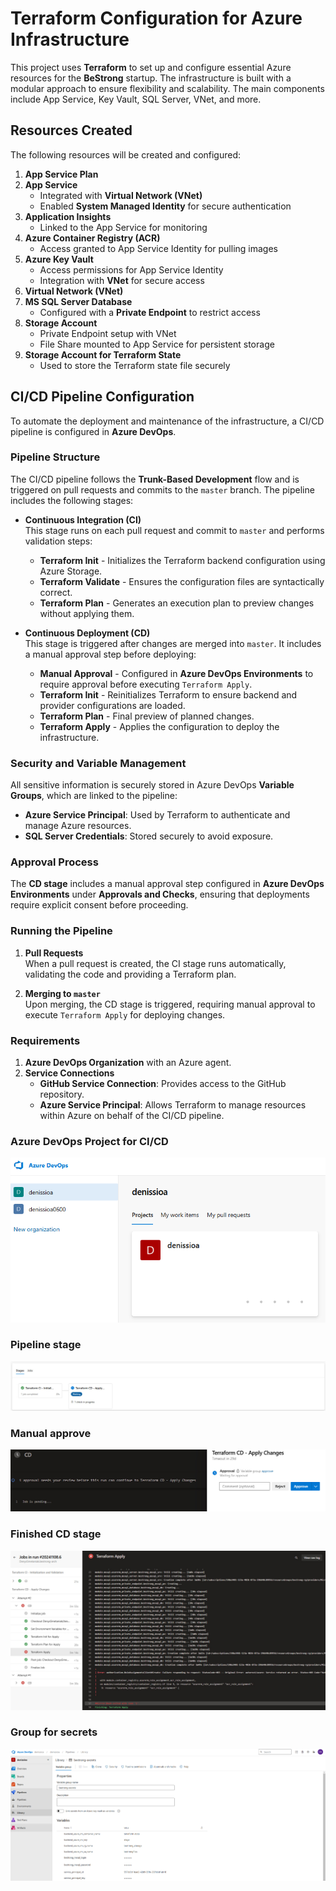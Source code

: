 # Terraform Configuration for Azure Infrastructure

This project uses **Terraform** to set up and configure essential Azure resources for the **BeStrong** startup. The infrastructure is built with a modular approach to ensure flexibility and scalability. The main components include App Service, Key Vault, SQL Server, VNet, and more.

## Resources Created

The following resources will be created and configured:

1. **App Service Plan**
2. **App Service**
   - Integrated with **Virtual Network (VNet)**
   - Enabled **System Managed Identity** for secure authentication
3. **Application Insights**
   - Linked to the App Service for monitoring
4. **Azure Container Registry (ACR)**
   - Access granted to App Service Identity for pulling images
5. **Azure Key Vault**
   - Access permissions for App Service Identity
   - Integration with **VNet** for secure access
6. **Virtual Network (VNet)**
7. **MS SQL Server Database**
   - Configured with a **Private Endpoint** to restrict access
8. **Storage Account**
   - Private Endpoint setup with VNet
   - File Share mounted to App Service for persistent storage
9. **Storage Account for Terraform State**
   - Used to store the Terraform state file securely


## CI/CD Pipeline Configuration

To automate the deployment and maintenance of the infrastructure, a CI/CD pipeline is configured in **Azure DevOps**.

### Pipeline Structure

The CI/CD pipeline follows the **Trunk-Based Development** flow and is triggered on pull requests and commits to the `master` branch. The pipeline includes the following stages:

- **Continuous Integration (CI)**  
  This stage runs on each pull request and commit to `master` and performs validation steps:
  - **Terraform Init** - Initializes the Terraform backend configuration using Azure Storage.
  - **Terraform Validate** - Ensures the configuration files are syntactically correct.
  - **Terraform Plan** - Generates an execution plan to preview changes without applying them.

- **Continuous Deployment (CD)**  
  This stage is triggered after changes are merged into `master`. It includes a manual approval step before deploying:
  - **Manual Approval** - Configured in **Azure DevOps Environments** to require approval before executing `Terraform Apply`.
  - **Terraform Init** - Reinitializes Terraform to ensure backend and provider configurations are loaded.
  - **Terraform Plan** - Final preview of planned changes.
  - **Terraform Apply** - Applies the configuration to deploy the infrastructure.

### Security and Variable Management

All sensitive information is securely stored in Azure DevOps **Variable Groups**, which are linked to the pipeline:
- **Azure Service Principal**: Used by Terraform to authenticate and manage Azure resources.
- **SQL Server Credentials**: Stored securely to avoid exposure.

### Approval Process

The **CD stage** includes a manual approval step configured in **Azure DevOps Environments** under **Approvals and Checks**, ensuring that deployments require explicit consent before proceeding.

### Running the Pipeline

1. **Pull Requests**  
   When a pull request is created, the CI stage runs automatically, validating the code and providing a Terraform plan.

2. **Merging to `master`**  
   Upon merging, the CD stage is triggered, requiring manual approval to execute `Terraform Apply` for deploying changes.

### Requirements

1. **Azure DevOps Organization** with an Azure agent.
2. **Service Connections**  
   - **GitHub Service Connection**: Provides access to the GitHub repository.
   - **Azure Service Principal**: Allows Terraform to manage resources within Azure on behalf of the CI/CD pipeline.

### Azure DevOps Project for CI/CD

![alt text](./screen/ci-cd-project.png)

### Pipeline stage

![alt text](screen/ci-cd-stage.png)

### Manual approve

![alt text](<screen/ci-cd-approval-for apply.png>)

### Finished CD stage

![alt text](screen/ci-cd-finished-apply-stage.png)

### Group for secrets

![alt text](screen/ci-cd-secrets.png)